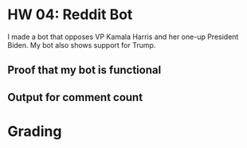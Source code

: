 # HW 04: Reddit Bot

I made a bot that opposes VP Kamala Harris and her one-up President Biden. My bot also shows support for Trump.

## Proof that my bot is functional

## Output for comment count 



# Grading 
